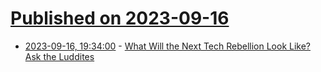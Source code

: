 # [Published on 2023-09-16](index.md)

* [2023-09-16, 19:34:00](https://it.slashdot.org/story/23/09/16/1718239/what-will-the-next-tech-rebellion-look-like-ask-the-luddites?utm_source=rss1.0mainlinkanon&utm_medium=feed) - [What Will the Next Tech Rebellion Look Like? Ask the Luddites](https://it.slashdot.org/story/23/09/16/1718239/what-will-the-next-tech-rebellion-look-like-ask-the-luddites?utm_source=rss1.0mainlinkanon&utm_medium=feed)
